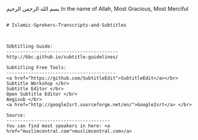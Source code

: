 بسم الله الرحمن الرحيم
In the name of Allah, Most Gracious, Most Merciful

~~~~~~~~~~~~~~~~~~~~~~~~~~~~~~~~~~~~~~~~~~~~~~~~~~~~~~~~

# Islamic-Sprekers-Transcripts-and-Subtitles



SUbtitling Guide: 
-----------------------------------------
http://bbc.github.io/subtitle-guidelines/

Subtitling Free Tools:
----------------------------------------
<a href="https://github.com/SubtitleEdit">SubtitleEdit</a></br>
Subtitle Workshop </br>
Subtitle Editor </br>
Open Subtitle Editor </br>
Aegisub </br>
<a href="http://google2srt.sourceforge.net/en/">Google2srt</a> </br>

Source:
--------------------------------------
You can find most speakers in here: <a href="muslimcentral.com">muslimcentral.com</a>
